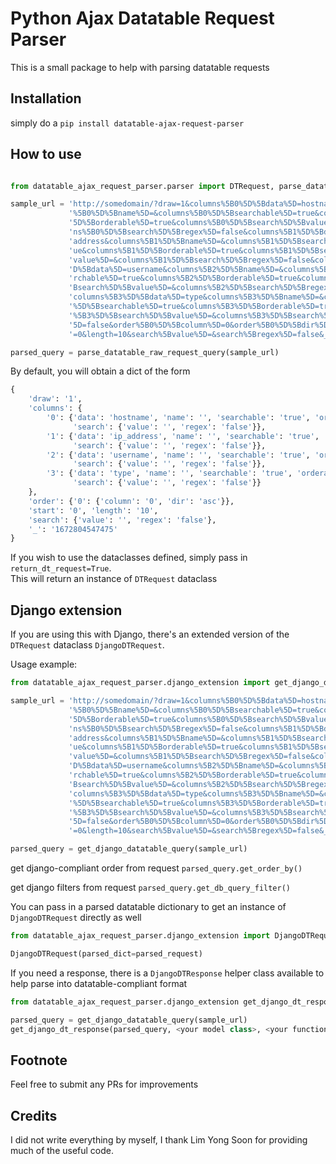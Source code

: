 # Python Ajax Datatable Request Parser

This is a small package to help with parsing datatable requests


## Installation
simply do a `pip install datatable-ajax-request-parser`


## How to use

```python

from datatable_ajax_request_parser.parser import DTRequest, parse_datatable_raw_request_query 

sample_url = 'http://somedomain/?draw=1&columns%5B0%5D%5Bdata%5D=hostname&columns' \
             '%5B0%5D%5Bname%5D=&columns%5B0%5D%5Bsearchable%5D=true&columns%5B0%' \
             '5D%5Borderable%5D=true&columns%5B0%5D%5Bsearch%5D%5Bvalue%5D=&colum' \
             'ns%5B0%5D%5Bsearch%5D%5Bregex%5D=false&columns%5B1%5D%5Bdata%5D=ip_' \
             'address&columns%5B1%5D%5Bname%5D=&columns%5B1%5D%5Bsearchable%5D=tr' \
             'ue&columns%5B1%5D%5Borderable%5D=true&columns%5B1%5D%5Bsearch%5D%5B' \
             'value%5D=&columns%5B1%5D%5Bsearch%5D%5Bregex%5D=false&columns%5B2%5' \
             'D%5Bdata%5D=username&columns%5B2%5D%5Bname%5D=&columns%5B2%5D%5Bsea' \
             'rchable%5D=true&columns%5B2%5D%5Borderable%5D=true&columns%5B2%5D%5' \
             'Bsearch%5D%5Bvalue%5D=&columns%5B2%5D%5Bsearch%5D%5Bregex%5D=false&' \
             'columns%5B3%5D%5Bdata%5D=type&columns%5B3%5D%5Bname%5D=&columns%5B3' \
             '%5D%5Bsearchable%5D=true&columns%5B3%5D%5Borderable%5D=true&columns' \
             '%5B3%5D%5Bsearch%5D%5Bvalue%5D=&columns%5B3%5D%5Bsearch%5D%5Bregex%' \
             '5D=false&order%5B0%5D%5Bcolumn%5D=0&order%5B0%5D%5Bdir%5D=asc&start' \
             '=0&length=10&search%5Bvalue%5D=&search%5Bregex%5D=false&_=1672804547475'

parsed_query = parse_datatable_raw_request_query(sample_url)

```

By default, you will obtain a dict of the form
```python
{
    'draw': '1',
    'columns': {
        '0': {'data': 'hostname', 'name': '', 'searchable': 'true', 'orderable': 'true',
              'search': {'value': '', 'regex': 'false'}},
        '1': {'data': 'ip_address', 'name': '', 'searchable': 'true', 'orderable': 'true',
              'search': {'value': '', 'regex': 'false'}},
        '2': {'data': 'username', 'name': '', 'searchable': 'true', 'orderable': 'true',
              'search': {'value': '', 'regex': 'false'}},
        '3': {'data': 'type', 'name': '', 'searchable': 'true', 'orderable': 'true',
              'search': {'value': '', 'regex': 'false'}}
    },
    'order': {'0': {'column': '0', 'dir': 'asc'}},
    'start': '0', 'length': '10',
    'search': {'value': '', 'regex': 'false'},
    '_': '1672804547475'
}
```

If you wish to use the dataclasses defined, simply pass in `return_dt_request=True`. <br>
This will return an instance of `DTRequest` dataclass

## Django extension

If you are using this with Django, there's an extended version of the `DTRequest` dataclass `DjangoDTRequest`. <br>

Usage example:
```python
from datatable_ajax_request_parser.django_extension import get_django_datatable_query

sample_url = 'http://somedomain/?draw=1&columns%5B0%5D%5Bdata%5D=hostname&columns' \
             '%5B0%5D%5Bname%5D=&columns%5B0%5D%5Bsearchable%5D=true&columns%5B0%' \
             '5D%5Borderable%5D=true&columns%5B0%5D%5Bsearch%5D%5Bvalue%5D=&colum' \
             'ns%5B0%5D%5Bsearch%5D%5Bregex%5D=false&columns%5B1%5D%5Bdata%5D=ip_' \
             'address&columns%5B1%5D%5Bname%5D=&columns%5B1%5D%5Bsearchable%5D=tr' \
             'ue&columns%5B1%5D%5Borderable%5D=true&columns%5B1%5D%5Bsearch%5D%5B' \
             'value%5D=&columns%5B1%5D%5Bsearch%5D%5Bregex%5D=false&columns%5B2%5' \
             'D%5Bdata%5D=username&columns%5B2%5D%5Bname%5D=&columns%5B2%5D%5Bsea' \
             'rchable%5D=true&columns%5B2%5D%5Borderable%5D=true&columns%5B2%5D%5' \
             'Bsearch%5D%5Bvalue%5D=&columns%5B2%5D%5Bsearch%5D%5Bregex%5D=false&' \
             'columns%5B3%5D%5Bdata%5D=type&columns%5B3%5D%5Bname%5D=&columns%5B3' \
             '%5D%5Bsearchable%5D=true&columns%5B3%5D%5Borderable%5D=true&columns' \
             '%5B3%5D%5Bsearch%5D%5Bvalue%5D=&columns%5B3%5D%5Bsearch%5D%5Bregex%' \
             '5D=false&order%5B0%5D%5Bcolumn%5D=0&order%5B0%5D%5Bdir%5D=asc&start' \
             '=0&length=10&search%5Bvalue%5D=&search%5Bregex%5D=false&_=1672804547475'

parsed_query = get_django_datatable_query(sample_url)

```

get django-compliant order from request
`parsed_query.get_order_by()`

get django filters from request
`parsed_query.get_db_query_filter()`

You can pass in a parsed datatable dictionary to get an instance of `DjangoDTRequest` directly as well

```python
from datatable_ajax_request_parser.django_extension import DjangoDTRequest

DjangoDTRequest(parsed_dict=parsed_request)
```

If you need a response, there is a `DjangoDTResponse` helper class available to help parse into datatable-compliant format

```python
from datatable_ajax_request_parser.django_extension get_django_dt_response

parsed_query = get_django_datatable_query(sample_url)
get_django_dt_response(parsed_query, <your model class>, <your function to process the data>, <your error>)

```


## Footnote

Feel free to submit any PRs for improvements

## Credits
I did not write everything by myself, I thank Lim Yong Soon for providing much of the useful code.
